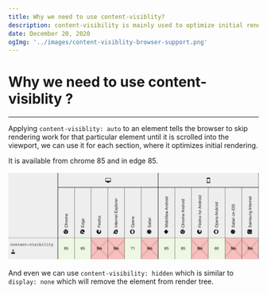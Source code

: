 ```yaml
---
title: Why we need to use content-visiblity?
description: content-visibility is mainly used to optimize initial rendering.
date: December 20, 2020
ogImg: '../images/content-visiblity-browser-support.png'
---
```


# Why we need to use content-visiblity ?
***
Applying `content-visiblity: auto` to an element tells the browser to skip rendering work for that particular element until it is scrolled into the viewport,
we can use it for each section, where it optimizes initial rendering.



It is available from chrome 85 and in edge 85.


![](../images/content-visiblity-browser-support.png)


And even we can use `content-visibility: hidden` which is similar to `display: none` which will remove the element from render tree.

